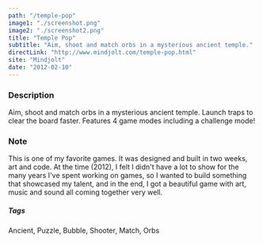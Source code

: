 ```yaml
---
path: "/temple-pop"
image1: "./screenshot.png"
image2: "./screenshot2.png"
title: "Temple Pop"
subtitle: "Aim, shoot and match orbs in a mysterious ancient temple."
directLink: "http://www.mindjolt.com/temple-pop.html"
site: "Mindjolt"
date: "2012-02-10"
---
```


### Description

Aim, shoot and match orbs in a mysterious ancient temple. Launch traps to clear the board faster. Features 4 game modes including a challenge mode!

### Note

This is one of my favorite games. It was designed and built in two weeks, art and code. At the time (2012), I felt I didn't have a lot to show for the many years I've spent working on games, so I wanted to build something that showcased my talent, and in the end, I got a beautiful game with art, music and sound all coming together very well.

##### Tags

Ancient, Puzzle, Bubble, Shooter, Match, Orbs
